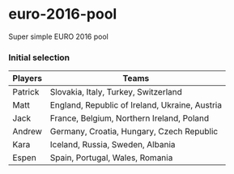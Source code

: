 # euro-2016-pool
Super simple EURO 2016 pool

### Initial selection

| Players | Teams | 
| --- | --- | 
| Patrick |  Slovakia,  Italy,  Turkey,  Switzerland | 
| Matt |  England,  Republic of Ireland,  Ukraine,  Austria | 
| Jack |  France,  Belgium,  Northern Ireland,  Poland | 
| Andrew |  Germany,  Croatia,  Hungary,  Czech Republic | 
| Kara |  Iceland,  Russia,  Sweden,  Albania | 
| Espen |  Spain,  Portugal,  Wales,  Romania | 
